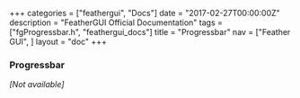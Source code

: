 +++
categories = ["feathergui", "Docs"]
date = "2017-02-27T00:00:00Z"
description = "FeatherGUI Official Documentation"
tags = ["fgProgressbar.h", "feathergui_docs"]
title = "Progressbar"
nav = ["Feather GUI", ]
layout = "doc"
+++

### Progressbar

*[Not available]*